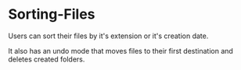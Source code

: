 # Sorting-Files
Users can sort their files by it's extension or it's creation date. 

It also has an undo mode that moves files to their first destination and deletes created folders.

